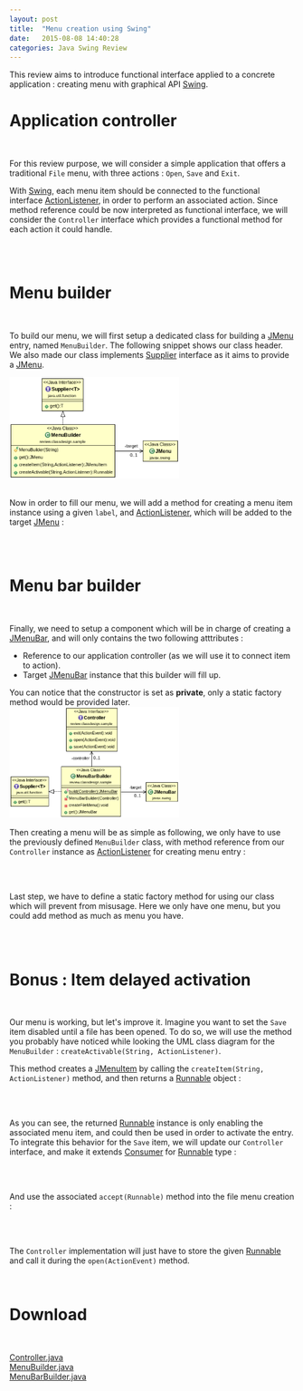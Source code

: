 ```yaml
---
layout: post
title:  "Menu creation using Swing"
date:   2015-08-08 14:40:28
categories: Java Swing Review
---
```


This review aims to introduce functional interface applied to a concrete application : creating menu with graphical API [Swing](https://docs.oracle.com/javase/tutorial/uiswing/).

# Application controller

<br>

For this review purpose, we will consider a simple application that offers a traditional ``File`` menu, with three actions :
``Open``, ``Save`` and ``Exit``.


With [Swing](https://docs.oracle.com/javase/tutorial/uiswing/), each menu item should be connected to the functional interface [ActionListener](http://docs.oracle.com/javase/8/docs/api/java/awt/event/ActionListener.html), in order to perform an associated action. Since method reference could be now interpreted as functional interface, we will consider the ``Controller`` interface which provides a functional method for each action it could handle.


<br>

<script src="https://gist.github.com/Faylixe/0e8a9f92d0791c3a7777.js"></script>

<br>

# Menu builder

<br>

To build our menu, we will first setup a dedicated class for building a [JMenu](http://docs.oracle.com/javase/8/docs/api/javax/swing/JMenu.html) entry, named ``MenuBuilder``. The following snippet shows our class header. We also made our class implements [Supplier](https://docs.oracle.com/javase/8/docs/api/java/util/function/Supplier.html) interface as it aims to provide a  [JMenu](http://docs.oracle.com/javase/8/docs/api/javax/swing/JMenu.html).

<a href="/images/review/menu-creation-using-swing/menubuilder.png">
<img src="/images/review/menu-creation-using-swing/menubuilder.png" class="img-responsive img-thumbnail" style="max-width: 300px;" /></a>

<br>

<script src="https://gist.github.com/Faylixe/b4bc013cb81cefeec83e.js"></script>

<br>

Now in order to fill our menu, we will add a method for creating a menu item instance using a given ``label``, and [ActionListener](http://docs.oracle.com/javase/8/docs/api/java/awt/event/ActionListener.html), which will be added to the target [JMenu](http://docs.oracle.com/javase/8/docs/api/javax/swing/JMenu.html) :

<br>

<script src="https://gist.github.com/Faylixe/4ed4f4f776afb9734066.js"></script>

<br>

# Menu bar builder

<br>

Finally, we need to setup a component which will be in charge of creating a [JMenuBar](http://docs.oracle.com/javase/8/docs/api/javax/swing/JMenuBar.html), and will only contains the two following atttributes :

* Reference to our application controller (as we will use it to connect item to action).
* Target [JMenuBar](http://docs.oracle.com/javase/8/docs/api/javax/swing/JMenuBar.html) instance that this builder will fill up.

<div class="alert alert-info">You can notice that the constructor is set as <b>private</b>, only a static factory method would be provided later.</div>
</div>

<a href="/images/review/menu-creation-using-swing/menubarbuilder.png">
<img src="/images/review/menu-creation-using-swing/menubarbuilder.png" class="img-responsive img-thumbnail" style="max-width: 300px;" /></a>

Then creating a menu will be as simple as following, we only have to use the previously defined ``MenuBuilder`` class, with method reference from our ``Controller`` instance as [ActionListener](http://docs.oracle.com/javase/8/docs/api/java/awt/event/ActionListener.html) for creating menu entry :

<br>

<script src="https://gist.github.com/Faylixe/9f70951e3501b3d4d960.js"></script>

<br>

Last step, we have to define a static factory method for using our class which will prevent from misusage. Here we only have one menu, but you could add method as much as menu you have.

<br>

<script src="https://gist.github.com/Faylixe/88ca1f0082ef24f29a13.js"></script>

<br>

# Bonus : Item delayed activation

<br>

Our menu is working, but let's improve it. Imagine you want to set the ``Save`` item disabled until a file has been opened. To do so, we will use the method you probably have noticed while looking the UML class diagram for the ``MenuBuilder`` : ``createActivable(String, ActionListener)``.

This method creates a [JMenuItem](http://docs.oracle.com/javase/8/docs/api/javax/swing/JMenuItem.html) by calling the ``createItem(String, ActionListener)`` method, and then returns a [Runnable](https://docs.oracle.com/javase/8/docs/api/java/lang/Runnable.html) object :

<br>

<script src="https://gist.github.com/Faylixe/4f823121e559bbb2e12c.js"></script>

<br>

As you can see, the returned [Runnable](https://docs.oracle.com/javase/8/docs/api/java/lang/Runnable.html) instance is only enabling the associated menu item, and could then be used in order to activate the entry. To integrate this behavior for the ``Save`` item, we will update our ``Controller`` interface, and make it extends [Consumer](https://docs.oracle.com/javase/8/docs/api/java/util/function/Consumer.html) for [Runnable](https://docs.oracle.com/javase/8/docs/api/java/lang/Runnable.html) type :

<br>

<script src="https://gist.github.com/Faylixe/adb10f84b0b5dd85bbd2.js"></script>

<br>

And use the associated ``accept(Runnable)`` method into the file menu creation :

<br>

<script src="https://gist.github.com/Faylixe/1903c2249384d048bfbf.js"></script>

<br>

The ``Controller`` implementation will just have to store the given [Runnable](https://docs.oracle.com/javase/8/docs/api/java/lang/Runnable.html) and call it during the ``open(ActionEvent)`` method.

<br>

# Download

<br>

<span class="glyphicon glyphicon-download-alt" aria-hidden="true"></span> [Controller.java](/download/snippet/menu-creation-with-swing/Controller.java) <br>
<span class="glyphicon glyphicon-download-alt" aria-hidden="true"></span> [MenuBuilder.java](/download/snippet/menu-creation-with-swing/MenuBuilder.java) <br>
<span class="glyphicon glyphicon-download-alt" aria-hidden="true"></span> [MenuBarBuilder.java](/download/snippet/menu-creation-with-swing/MenuBarBuilder.java) <br>
